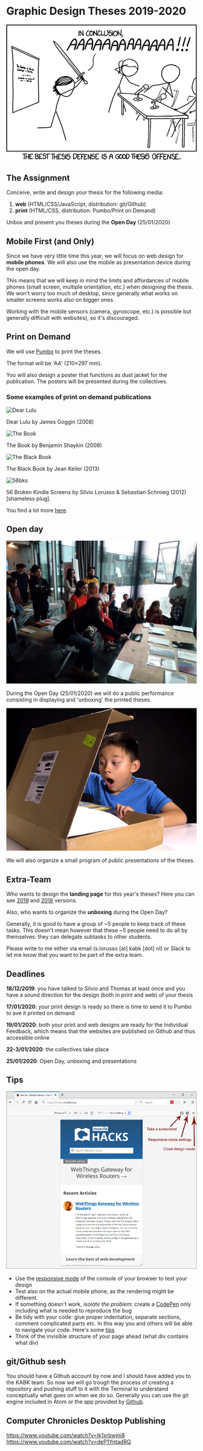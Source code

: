 # Graphic Design Theses 2019-2020

![xkcd](thesis_defense_2x.png)

## The Assignment

Conceive, write and design your thesis for the following media:

1. **web** (HTML/CSS/JavaScript, distribution: git/Github)
2. **print** (HTML/CSS, distribution: Pumbo/Print on Demand)

Unbox and present you theses during the **Open Day** (25/01/2020)

## Mobile First (and Only)

Since we have very little time this year, we will focus on web design for **mobile phones**. We will also use the mobile as presentation device during the open day.

This means that we will keep in mind the limits and affordances of mobile phones (small screen, multiple orientation, etc.) when designing the thesis. We won't worry too much of desktop, since generally what works on smaller screens works also on bigger ones.

Working with the mobile sensors (camera, gyroscope, etc.) is possible but generally difficult with websites), so it's discouraged.

## Print on Demand

We will use [Pumbo](https://www.pumbo.nl/kosten/boek-maken/drukken-in-grote-oplage/paperback) to print the theses.

The format will be 'A4' (210×297 mm).

You will also design a poster that functions as dust jacket for the publication. The posters will be presented during the collectives.

### Some examples of print on demand publications

![Dear Lulu](http://p-dpa.net/wp-content/uploads/2015/03/IMG_2180-1024x770.jpg)

Dear Lulu by James Goggin (2008)

![The Book](http://p-dpa.net/wp-content/uploads/2015/03/IMG_4321-silo-edit-800.jpg)

The Book by Benjamin Shaykin (2008)

![The Black Book](http://p-dpa.net/wp-content/uploads/2015/03/IMG_1903-1024x768.jpg)

The Black Book by Jean Keller (2013)

![56bks](https://silviolorusso.com/wp-content/uploads/2019/02/56-Broken-Kindle-Screens_Silvio_Lorusso-Sebastian-Schmieg-02-1400x933.jpg)

56 Broken Kindle Screens by Silvio Lorusso & Sebastian Schmieg (2012) [shameless plug].

You find a lot more [here](http://p-dpa.net/tech/pod/).

## Open day

![unboxing](unboxing.jpg)

During the Open Day (25/01/2020) we will do a public performance consisting in displaying and 'unboxing' the printed theses.

![unboxing](unboxing-2.png)

We will also organize a small program of public presentations of the theses.

## Extra-Team

Who wants to design the **landing page** for this year's theses? Here you can see [2019](https://kabk.github.io/go-theses-19/) and [2018](https://kabk.github.io/go-theses-18/) versions.

Also, who wants to organize the **unboxing** during the Open Day?

Generally, it is good to have a group of ~5 people to keep track of these tasks. This doesn't mean however that these ~5 people need to do all by themselves: they can delegate subtasks to other students.

Please write to me either via email (s.lorusso [at] kabk [dot] nl) or Slack to let me know that you want to be part of the extra team.

## Deadlines

**18/12/2019**: you have talked to Silvio and Thomas at least once and you have a sound direction for the design (both in print and web) of your thesis

**17/01/2020**: your print design is ready so there is time to send it to Pumbo to ave it printed on demand

**19/01/2020**: both your print and web designs are ready for the Individual Feedback, which means that the websites are published on Github and thus accessible online

**22-3/01/2020**: the collectives take place

**25/01/2020**: Open Day, unboxing and presentations

## Tips

![Firefox Responsive UI](responsive_ui.png)

- Use the [responsive mode](https://developer.mozilla.org/en-US/docs/Tools/Responsive_Design_Mode) of the console of your browser to test your design
- Test also on the actual mobile phone, as the rendering might be different.
- If something doesn't work, *isolate the problem*: create a [CodePen](https://codepen.io/#) only including what is needed to reproduce the bug
- Be tidy with your code: give proper indentation, separate sections, comment complicated parts etc. In this way you and others will be able to navigate your code. Here's some [tips](https://code.tutsplus.com/tutorials/top-15-best-practices-for-writing-super-readable-code--net-8118)
- Think of the invisible structure of your page ahead (what div contains what div)

## git/Github sesh

You should have a Github account by now and I should have added you to the KABK team. So now we will go trough the process of creating a repository and pushing stuff to it with the Terminal to understand conceptually what goes on when we do so. Generally you can use the git engine included in Atom or the app provided by [Github](https://desktop.github.com/).

## Computer Chronicles Desktop Publishing

https://www.youtube.com/watch?v=lk1xrbwjni8
https://www.youtube.com/watch?v=deP1YntadRQ
